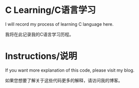 # C Learning/C语言学习
I will record my process of learning C language here.

我将在此记录我的C语言学习历程。

# Instructions/说明
If you want more explanation of this code, please visit my blog.

如果您想要了解关于这些代码更多的解释，请访问我的博客。
